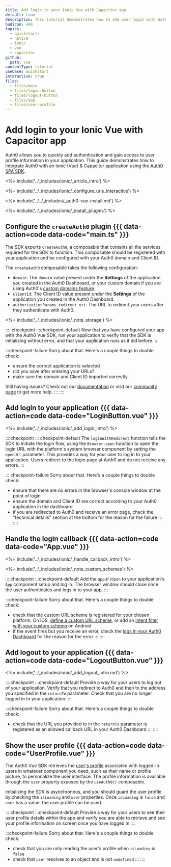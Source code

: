 ```yaml
---
title: Add login to your Ionic Vue with Capacitor app
default: true
description: This tutorial demonstrates how to add user login with Auth0 to an Ionic Vue & Capacitor application.
budicon: 448
topics:
  - quickstarts
  - native
  - ionic
  - vue
  - capacitor
github:
  path: vue
contentType: tutorial
useCase: quickstart
interactive: true
files:
  - files/main
  - files/login-button
  - files/logout-button
  - files/app
  - files/user-profile
---
```


# Add login to your Ionic Vue with Capacitor app

Auth0 allows you to quickly add authentication and gain access to user profile information in your application. This guide demonstrates how to integrate Auth0 with an Ionic (Vue) & Capacitor application using the [Auth0 SPA SDK](https://github.com/auth0/auth0-spa-js).

<%= include('../_includes/ionic/_article_intro') %>

<%= include('../_includes/ionic/_configure_urls_interactive') %>

<%= include('../../_includes/_auth0-vue-install.md') %>

<%= include('../_includes/ionic/_install_plugins') %>

## Configure the `createAuth0` plugin {{{ data-action=code data-code="main.ts" }}}

The SDK exports `createAuth0`, a composable that contains all the services required for the SDK to function. This composable should be registered with your application and be configured with your Auth0 domain and Client ID.

The `createAuth0` composable takes the following configuration:

- `domain`: The `domain` value present under the **Settings** of the application you created in the Auth0 Dashboard, or your custom domain if you are using Auth0's [custom domains feature](http://localhost:3000/docs/custom-domains).
- `clientId`: The Client ID value present under the **Settings** of the application you created in the Auth0 Dashboard.
- `authorizationParams.redirect_uri`: The URL to redirect your users after they authenticate with Auth0.

<%= include('../_includes/ionic/_note_storage') %>

:::: checkpoint
:::checkpoint-default
Now that you have configured your app with the Auth0 Vue SDK, run your application to verify that the SDK is initializing without error, and that your application runs as it did before.
:::

:::checkpoint-failure
Sorry about that. Here's a couple things to double check:

- ensure the correct application is selected
- did you save after entering your URLs?
- make sure the domain and Client ID imported correctly

Still having issues? Check out our [documentation](https://auth0.com/docs) or visit our [community page](https://community.auth0.com) to get more help.
:::
::::

## Add login to your application {{{ data-action=code data-code="LoginButton.vue" }}}

<%= include('../_includes/ionic/_add_login_intro') %>

::::checkpoint
::: checkpoint-default
The `loginWithRedirect` function tells the SDK to initiate the login flow, using the `Browser.open` function to open the login URL with the platform's system browser component by setting the `openUrl` parameter. This provides a way for your user to log in to your application. Users redirect to the login page at Auth0 and do not receive any errors.
:::

::: checkpoint-failure
Sorry about that. Here's a couple things to double check:

- ensure that there are no errors in the browser's console window at the point of login
- ensure the domain and Client ID are correct according to your Auth0 application in the dashboard
- if you are redirected to Auth0 and receive an error page, check the "technical details" section at the bottom for the reason for the failure
  :::
  ::::

## Handle the login callback {{{ data-action=code data-code="App.vue" }}}

<%= include('../_includes/ionic/_handle_callback_intro') %>

<%= include('../_includes/ionic/_note_custom_schemes') %>

::::checkpoint
:::checkpoint-default
Add the `appUrlOpen` to your application's `App` component setup and log in. The browser window should close once the user authenticates and logs in to your app.
:::

:::checkpoint-failure
Sorry about that. Here's a couple things to double check:

- check that the custom URL scheme is registered for your chosen platform. On iOS, [define a custom URL scheme](https://developer.apple.com/documentation/xcode/defining-a-custom-url-scheme-for-your-app), or add an [intent filter with your custom scheme](https://developer.android.com/training/app-links/deep-linking) on Android
- if the event fires but you receive an error, check the [logs in your Auth0 Dashboard](https://manage.auth0.com/#/logs) for the reason for the error
  :::
  ::::

## Add logout to your application {{{ data-action=code data-code="LogoutButton.vue" }}}

<%= include('../_includes/ionic/_add_logout_intro.md') %>

::::checkpoint
:::checkpoint-default
Provide a way for your users to log out of your application. Verify that you redirect to Auth0 and then to the address you specified in the `returnTo` parameter. Check that you are no longer logged in to your application.
:::

:::checkpoint-failure
Sorry about that. Here's a couple things to double check:

- check that the URL you provided to in the `returnTo` parameter is registered as an allowed callback URL in your Auth0 Dashboard
  :::
  ::::

## Show the user profile {{{ data-action=code data-code="UserProfile.vue" }}}

The Auth0 Vue SDK retrieves the [user's profile](https://auth0.com/docs/users/concepts/overview-user-profile) associated with logged-in users in whatever component you need, such as their name or profile picture, to personalize the user interface. The profile information is available through the `user` property exposed by the `useAuth0()` composable.

Initializing the SDK is asynchronous, and you should guard the user profile by checking the `isLoading` and `user` properties. Once `isLoading` is `false` and `user` has a value, the user profile can be used.

::::checkpoint
:::checkpoint-default
Provide a way for your users to see their user profile details within the app and verify you are able to retrieve and see your profile information on screen once you have logged in.
:::

:::checkpoint-failure
Sorry about that. Here's a couple things to double check:

- check that you are only reading the user's profile when `isLoading` is `false`
- check that `user` resolves to an object and is not `undefined`
  :::
  ::::
